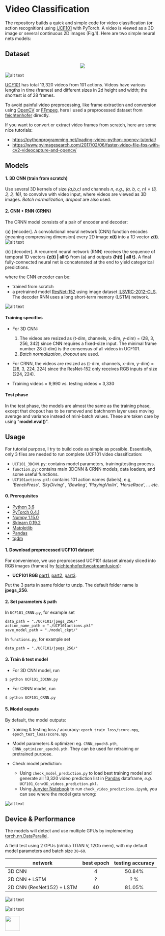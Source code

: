 # Video Classification

The repository builds a quick and simple code for video classification (or action recognition) using [UCF101](http://crcv.ucf.edu/data/UCF101.php) with PyTorch. A video is viewed as a 3D image or several continuous 2D images (Fig.1). Here are two simple neural nets models:


## Dataset

<center><img src='./fig/kayaking.gif'></center>

![alt text](./fig/kayaking.gif)


[UCF101](http://crcv.ucf.edu/data/UCF101.php) has total 13,320 videos from 101 actions. Videos have various lengths in time (frames) and different sizes in 2d height and width; the shortest is of 28 frames.

To avoid painful video preprocessing, like frame extraction and conversion using [OpenCV](https://opencv.org/) or [FFmpeg](https://www.ffmpeg.org/), here I used a preprocessed dataset from [feichtenhofer](https://github.com/feichtenhofer/twostreamfusion) directly.


If you want to convert or extract video frames from scratch, here are some nice tutorials: 
  - https://pythonprogramming.net/loading-video-python-opencv-tutorial/
  - https://www.pyimagesearch.com/2017/02/06/faster-video-file-fps-with-cv2-videocapture-and-opencv/ 

## Models 

#### 1. 3D CNN (train from scratch)
Use several 3D kernels of size *(a,b,c)* and channels *n*,  *e.g., (a, b, c, n) = (3, 3, 3, 16)*, to convolve with video input, where videos are viewed as 3D images. *Batch normalization*, *dropout* are also used.


#### 2. **CNN + RNN** (CRNN)

The CRNN model consists of a pair of encoder and decoder:

(a) [encoder]. A convolutional neural network (CNN) function encodes (meaning compressing dimension) every 2D image **x(t)** into a 1D vector **z(t)**. ![alt text](./fig/f_CNN.png)

(b) [decoder]. A recurrent neural network (RNN) receives the sequence of temporal 1D vectors **{z(t) | all t}** from (a) and outputs **{h(t) | all t}**. A final fully-connected neural net is concatenated at the end to yield categorical predictions.

where the CNN encoder can be:
  - trained from scratch
  - a pretrained model [ResNet-152](https://arxiv.org/abs/1512.03385) using image dataset [ILSVRC-2012-CLS](http://www.image-net.org/challenges/LSVRC/2012/). The decoder RNN uses a long short-term memory (LSTM) network.


![alt text](./fig/CRNN.png)




#### Training specifics
- For 3D CNN:
   1. The videos are resized as (t-dim, channels, x-dim, y-dim) = (28, 3, 256, 342) since CNN requires a fixed-size input. The minimal frame number 28 (t-dim) is the consensus of all videos in UCF101.
   2. *Batch normalization*, *dropout* are used.
   
- For CRNN, the videos are resized as (t-dim, channels, x-dim, y-dim) = (28, 3, 224, 224) since the ResNet-152 only receives RGB inputs of size (224, 224).


- Training videos = 9,990 vs. testing videos = 3,330


#### Test phase
In the test phase, the models are almost the same as the training phase, except that dropout has to be removed and batchnorm layer uses moving average and variance instead of mini-batch values. These are taken care by using "**model.eval()**".


## Usage 
For tutorial purpose, I try to build code as simple as possible. Essentially, only 3 files are needed to run complete UCF101 video classification: 
  - `UCF101_3DCNN.py`: contains model parameters, training/testing process.
  - `function.py`: contains main 3DCNN & CRNN models, data loaders, and some useful functions.
  - `UCF101actions.pkl`: contains 101 action names (labels), e.g, *'BenchPress', 'SkyDiving' , 'Bowling', 'PlayingViolin', 'HorseRace', ... etc.*

#### 0. Prerequisites
- [Python 3.6](https://www.python.org/)
- [PyTorch 0.4.1](https://pytorch.org/)
- [Numpy 1.15.0](http://www.numpy.org/)
- [Sklearn 0.19.2](https://scikit-learn.org/stable/)
- [Matplotlib](https://matplotlib.org/)
- [Pandas](https://pandas.pydata.org/)
- [tqdm](https://github.com/tqdm/tqdm)



#### 1. Download preprocessed UCF101 dataset
For convenience, we use preprocessed UCF101 dataset already sliced into RGB images (frames) by [feichtenhofer/twostreamfusion](https://github.com/feichtenhofer/twostreamfusion)):

- **UCF101 RGB** [part1](http://ftp.tugraz.at/pub/feichtenhofer/tsfusion/data/ucf101_jpegs_256.zip.001),
[part2](http://ftp.tugraz.at/pub/feichtenhofer/tsfusion/data/ucf101_jpegs_256.zip.002),
[part3](http://ftp.tugraz.at/pub/feichtenhofer/tsfusion/data/ucf101_jpegs_256.zip.003).

Put the 3 parts in same folder to unzip. The default folder name is **jpegs_256**.



#### 2. Set parameters & path

In `UCF101_CRNN.py`, for example set 
```
data_path = "./UCF101/jpegs_256/"
action_name_path = "./UCF101actions.pkl"
save_model_path = "./model_ckpt/"
```

In `functions.py`, for example set
```
data_path = "./UCF101/jpegs_256/"
```


#### 3. Train & test model

- For 3D CNN model, run
```bash
$ python UCF101_3DCNN.py    
```

- For CRNN model, run
```bash
$ python UCF101_CRNN.py    
```



#### 5. Model ouputs

By default, the model outputs:

- training & testing loss / accuracy: `epoch_train_loss/score.npy`, `epoch_test_loss/score.npy`

- Model parameters & optimizer: eg. `CRNN_epoch8.pth`, `CRNN_optimizer_epoch8.pth`. They can be used for retraining or pretrained purpose.

- Check model prediction:
  - Using ``check_model_prediction.py`` to load best training model and generate all 13,320 video prediction list in [Pandas](https://pandas.pydata.org/) dataframe, *e.g.* `UCF101_Conv3D_videos_prediction.pkl`.
  - Using [Jupyter Notebook](http://jupyter.org/) to run `check_video_predictions.ipynb`, you can see where the model gets wrong:

![alt text](./fig/wrong_pred.png)





## Device & Performance 

The models will detect and use multiple GPUs by implementing [torch.nn.DataParallel](https://pytorch.org/tutorials/beginner/former_torchies/parallelism_tutorial.html).

A field test using 2 GPUs (nVidia TITAN V, 12Gb mem), with my default model parameters and batch size `30~60`.


 network        | best epoch | testing accuracy |
------------    |:-----:| :-----:|
3D CNN          |  4   | 50.84% | 
2D CNN + LSTM   |  ?  |     ? % | 
2D CNN (ResNet152) + LSTM|  40  |81.05% |      

![alt text](./fig/loss_3DCNN.png)


![alt text](./fig/loss_CRNN.png)

<img src="./fig/loss_CRNN.png" width="48">


<br>